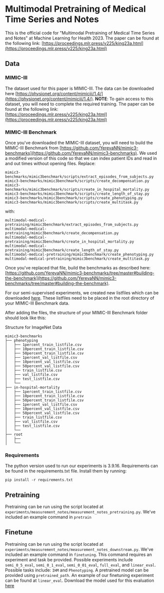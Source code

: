 # Multimodal Pretraining of Medical Time Series and Notes

This is the official code for "Multimodal Pretraining of Medical Time Series and Notes" at Machine Learning for Health 2023. The paper can be found at the following link: [https://proceedings.mlr.press/v225/king23a.html](https://proceedings.mlr.press/v225/king23a.html)

## Data

### MIMIC-III

The dataset used for this paper is MIMIC-III. The data can be downloaded here [https://physionet.org/content/mimiciii/1.4/](https://physionet.org/content/mimiciii/1.4/). **NOTE**: To gain access to this dataset, you will need to complete the required training. The paper can be found at the following link: [https://proceedings.mlr.press/v225/king23a.html](https://proceedings.mlr.press/v225/king23a.html)

### MIMIC-III Benchmark

Once you've downloaded the MIMIC-III dataset, you will need to build the MIMIC-III Benchmark from [https://github.com/YerevaNN/mimic3-benchmarks](https://github.com/YerevaNN/mimic3-benchmarks). We used a modified version of this code so that we can index patient IDs and read in and out times without opening files. Replace:

```
mimic3-benchmarks/mimic3benchmark/scripts/extract_episodes_from_subjects.py
mimic3-benchmarks/mimic3benchmark/scripts/create_decompensation.py
mimic3-benchmarks/mimic3benchmark/scripts/create_in_hospital_mortality.py
mimic3-benchmarks/mimic3benchmark/scripts/create_length_of_stay.py
mimic3-benchmarks/mimic3benchmark/scripts/create_phenotyping.py
mimic3-benchmarks/mimic3benchmark/scripts/create_multitask.py
```

with:

```
multimodal-medical-pretraining/mimic3benchmark/extract_episodes_from_subjects.py
multimodal-medical-pretraining/mimic3benchmark/create_decompensation.py
multimodal-medical-pretraining/mimic3benchmark/create_in_hospital_mortality.py
multimodal-medical-pretraining/mimic3benchmark/create_length_of_stay.py
multimodal-medical-pretraining/mimic3benchmark/create_phenotyping.py
multimodal-medical-pretraining/mimic3benchmark/create_multitask.py
```

Once you've replaced that file, build the benchmarks as described here: [https://github.com/YerevaNN/mimic3-benchmarks/tree/master#building-the-benchmark](https://github.com/YerevaNN/mimic3-benchmarks/tree/master#building-the-benchmark).

For our semi-supervised experiments, we created new listfiles which can be downloaded [here](https://drive.google.com/drive/folders/1wB-4kUrNB9cHqD1qvR5fFEOaIUXmXTxI?usp=sharing). These listfiles need to be placed in the root directory of your MIMIC-III Benchmark data.

After adding the files, the structure of your MIMIC-III Benchmark folder should look like this:

Structure for ImageNet Data
```
mimic3-benchmarks
├── phenotyping
│   ├── 1percent_train_listfile.csv
│   ├── 10percent_train_listfile.csv
│   ├── 50percent_train_listfile.csv
│   ├── 1percent_val_listfile.csv
│   ├── 10percent_val_listfile.csv
│   ├── 50percent_val_listfile.csv
│   ├── train_listfile.csv
│   ├── val_listfile.csv
│   ├── test_listfile.csv
│   └── 
├── in-hospital-mortality
│   ├── 1percent_train_listfile.csv
│   ├── 10percent_train_listfile.csv
│   ├── 50percent_train_listfile.csv
│   ├── 1percent_val_listfile.csv
│   ├── 10percent_val_listfile.csv
│   ├── 50percent_val_listfile.csv
│   ├── train_listfile.csv
│   ├── val_listfile.csv
│   ├── test_listfile.csv
│   └── 
├── root
│   ├── 
│   └── 
```

### Requirements

The python version used to run our experiments is 3.9.16. Requirements can be found in the requirements.txt file. Install them by running:

`pip install -r requirements.txt`

## Pretraining

Pretraining can be run using the script located at `experiments/measurement_notes/measurement_notes_pretraining.py`. We've included an example command in `pretrain`

## Finetune

Pretraining can be run using the script located at `experiments/measurement_notes/measurement_notes_downstream.py`. We've included an example command in `finetuning`. This command requires an experiment and task be provided. Possible experiments include `semi_0_5_eval`, `semi_0_1_eval`, `semi_0_01_eval`, `full_eval`, and `linear_eval`. Possible tasks include: `IHM` and `Phenotyping`. A pretrained model can be provided using `pretrained_path`. An example of our finetuning experiment can be found at `linear_eval`. Download the model used for this evaluation [here](https://drive.google.com/drive/folders/1wB-4kUrNB9cHqD1qvR5fFEOaIUXmXTxI?usp=sharing)
